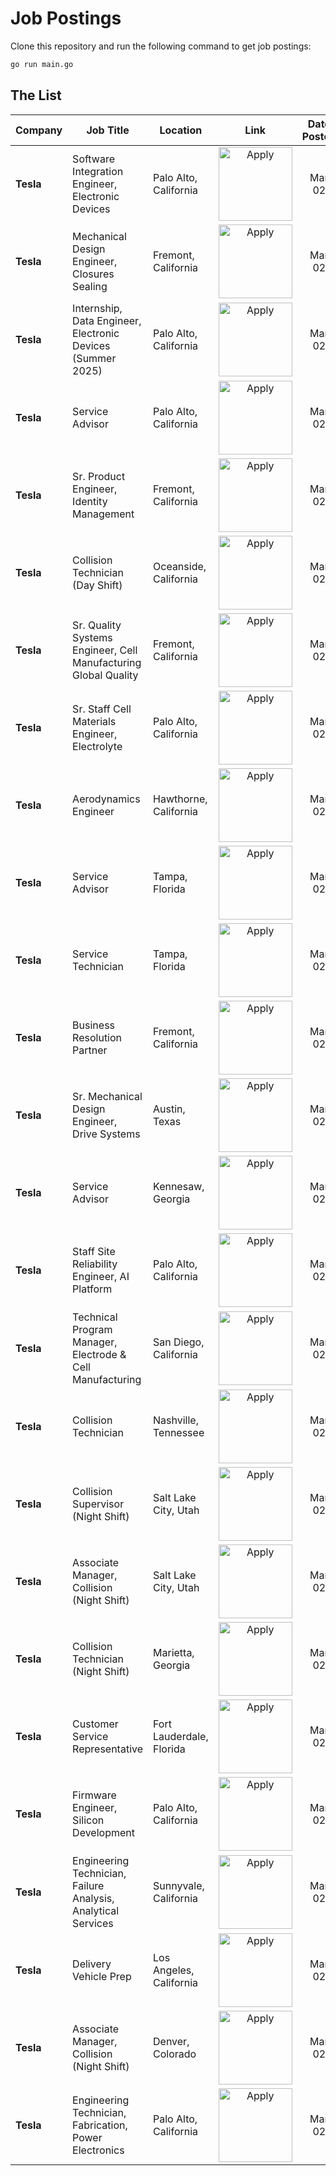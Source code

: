 # Job Postings

Clone this repository and run the following command to get job postings:

```bash
go run main.go
```

## The List

| Company | Job Title | Location | Link | Date Posted |
| --- | --- | --- | :---: | :---: |
| **Tesla** | Software Integration Engineer, Electronic Devices | Palo Alto, California | <a href="https://www.tesla.com/careers/job/238244" target="_blank"><img src="https://i.imgur.com/u1KNU8z.png" width="118" alt="Apply"></a> | Mar 02 |
| **Tesla** | Mechanical Design Engineer, Closures Sealing | Fremont, California | <a href="https://www.tesla.com/careers/job/238229" target="_blank"><img src="https://i.imgur.com/u1KNU8z.png" width="118" alt="Apply"></a> | Mar 02 |
| **Tesla** | Internship, Data Engineer, Electronic Devices (Summer 2025) | Palo Alto, California | <a href="https://www.tesla.com/careers/job/237922" target="_blank"><img src="https://i.imgur.com/u1KNU8z.png" width="118" alt="Apply"></a> | Mar 02 |
| **Tesla** | Service Advisor  | Palo Alto, California | <a href="https://www.tesla.com/careers/job/238242" target="_blank"><img src="https://i.imgur.com/u1KNU8z.png" width="118" alt="Apply"></a> | Mar 02 |
| **Tesla** | Sr. Product Engineer, Identity Management | Fremont, California | <a href="https://www.tesla.com/careers/job/238238" target="_blank"><img src="https://i.imgur.com/u1KNU8z.png" width="118" alt="Apply"></a> | Mar 02 |
| **Tesla** | Collision Technician (Day Shift) | Oceanside, California | <a href="https://www.tesla.com/careers/job/238237" target="_blank"><img src="https://i.imgur.com/u1KNU8z.png" width="118" alt="Apply"></a> | Mar 02 |
| **Tesla** | Sr. Quality Systems Engineer, Cell Manufacturing Global Quality | Fremont, California | <a href="https://www.tesla.com/careers/job/238228" target="_blank"><img src="https://i.imgur.com/u1KNU8z.png" width="118" alt="Apply"></a> | Mar 02 |
| **Tesla** | Sr. Staff Cell Materials Engineer, Electrolyte | Palo Alto, California | <a href="https://www.tesla.com/careers/job/238223" target="_blank"><img src="https://i.imgur.com/u1KNU8z.png" width="118" alt="Apply"></a> | Mar 02 |
| **Tesla** | Aerodynamics Engineer  | Hawthorne, California | <a href="https://www.tesla.com/careers/job/238214" target="_blank"><img src="https://i.imgur.com/u1KNU8z.png" width="118" alt="Apply"></a> | Mar 02 |
| **Tesla** | Service Advisor | Tampa, Florida | <a href="https://www.tesla.com/careers/job/238202" target="_blank"><img src="https://i.imgur.com/u1KNU8z.png" width="118" alt="Apply"></a> | Mar 02 |
| **Tesla** | Service Technician | Tampa, Florida | <a href="https://www.tesla.com/careers/job/238201" target="_blank"><img src="https://i.imgur.com/u1KNU8z.png" width="118" alt="Apply"></a> | Mar 02 |
| **Tesla** | Business Resolution Partner | Fremont, California | <a href="https://www.tesla.com/careers/job/237845" target="_blank"><img src="https://i.imgur.com/u1KNU8z.png" width="118" alt="Apply"></a> | Mar 02 |
| **Tesla** | Sr. Mechanical Design Engineer, Drive Systems | Austin, Texas | <a href="https://www.tesla.com/careers/job/238181" target="_blank"><img src="https://i.imgur.com/u1KNU8z.png" width="118" alt="Apply"></a> | Mar 02 |
| **Tesla** | Service Advisor | Kennesaw, Georgia | <a href="https://www.tesla.com/careers/job/237748" target="_blank"><img src="https://i.imgur.com/u1KNU8z.png" width="118" alt="Apply"></a> | Mar 02 |
| **Tesla** | Staff Site Reliability Engineer, AI Platform | Palo Alto, California | <a href="https://www.tesla.com/careers/job/238177" target="_blank"><img src="https://i.imgur.com/u1KNU8z.png" width="118" alt="Apply"></a> | Mar 02 |
| **Tesla** | Technical Program Manager, Electrode & Cell Manufacturing | San Diego, California | <a href="https://www.tesla.com/careers/job/237408" target="_blank"><img src="https://i.imgur.com/u1KNU8z.png" width="118" alt="Apply"></a> | Mar 02 |
| **Tesla** | Collision Technician | Nashville, Tennessee | <a href="https://www.tesla.com/careers/job/238165" target="_blank"><img src="https://i.imgur.com/u1KNU8z.png" width="118" alt="Apply"></a> | Mar 02 |
| **Tesla** | Collision Supervisor (Night Shift) | Salt Lake City, Utah | <a href="https://www.tesla.com/careers/job/238156" target="_blank"><img src="https://i.imgur.com/u1KNU8z.png" width="118" alt="Apply"></a> | Mar 02 |
| **Tesla** | Associate Manager, Collision (Night Shift) | Salt Lake City, Utah | <a href="https://www.tesla.com/careers/job/238155" target="_blank"><img src="https://i.imgur.com/u1KNU8z.png" width="118" alt="Apply"></a> | Mar 02 |
| **Tesla** | Collision Technician (Night Shift) | Marietta, Georgia | <a href="https://www.tesla.com/careers/job/238144" target="_blank"><img src="https://i.imgur.com/u1KNU8z.png" width="118" alt="Apply"></a> | Mar 02 |
| **Tesla** | Customer Service Representative | Fort Lauderdale, Florida | <a href="https://www.tesla.com/careers/job/238142" target="_blank"><img src="https://i.imgur.com/u1KNU8z.png" width="118" alt="Apply"></a> | Mar 02 |
| **Tesla** | Firmware Engineer, Silicon Development | Palo Alto, California | <a href="https://www.tesla.com/careers/job/238135" target="_blank"><img src="https://i.imgur.com/u1KNU8z.png" width="118" alt="Apply"></a> | Mar 02 |
| **Tesla** | Engineering Technician, Failure Analysis, Analytical Services  | Sunnyvale, California | <a href="https://www.tesla.com/careers/job/238022" target="_blank"><img src="https://i.imgur.com/u1KNU8z.png" width="118" alt="Apply"></a> | Mar 02 |
| **Tesla** | Delivery Vehicle Prep | Los Angeles, California | <a href="https://www.tesla.com/careers/job/238123" target="_blank"><img src="https://i.imgur.com/u1KNU8z.png" width="118" alt="Apply"></a> | Mar 02 |
| **Tesla** | Associate Manager, Collision (Night Shift) | Denver, Colorado | <a href="https://www.tesla.com/careers/job/238014" target="_blank"><img src="https://i.imgur.com/u1KNU8z.png" width="118" alt="Apply"></a> | Mar 02 |
| **Tesla** | Engineering Technician, Fabrication, Power Electronics | Palo Alto, California | <a href="https://www.tesla.com/careers/job/238116" target="_blank"><img src="https://i.imgur.com/u1KNU8z.png" width="118" alt="Apply"></a> | Mar 02 |
